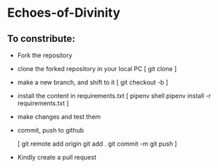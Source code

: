 # Echoes-of-Divinity
## To constribute:
- Fork the repository
- clone the forked repository in your local PC
  [ git clone <http url> ]
- make a new branch, and shift to it
  [ git checkout -b <branch new> ]
- install the content in requirements.txt
  [ pipenv shell
  pipenv install -r requirements.txt ]
- make changes and test them
- commit, push to github

  [ git remote add origin <url>
  git add .
  git commit -m <descriptive message>
  git push ]
- Kindly create a pull request
